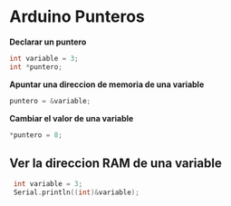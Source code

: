# Arduino Punteros

**Declarar un puntero** 
```c++
int variable = 3;
int *puntero;
```

**Apuntar una direccion de memoria de una variable**
```c++
puntero = &variable;
```

**Cambiar el valor de una variable**
```c++
*puntero = 8;
``` 

## Ver la direccion RAM de una variable
```c++
 int variable = 3;
 Serial.println((int)&variable);
```
